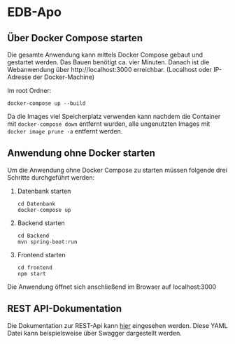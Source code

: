# EDB-Apo

## Über Docker Compose starten
Die gesamte Anwendung kann mittels Docker Compose gebaut und gestartet werden.
Das Bauen benötigt ca. vier Minuten.
Danach ist die Webanwendung über http://localhost:3000 erreichbar. (Localhost oder IP-Adresse der Docker-Machine)

Im root Ordner:
```
docker-compose up --build
```
Da die Images viel Speicherplatz verwenden kann nachdem die Container mit `docker-compose down` entfernt wurden, alle ungenutzten Images mit `docker image prune -a` entfernt werden.


## Anwendung ohne Docker starten
Um die Anwendung ohne Docker Compose zu starten müssen folgende drei Schritte durchgeführt werden:

1. Datenbank starten
    ```
    cd Datenbank
    docker-compose up
    ```
2. Backend starten
    ```
    cd Backend
    mvn spring-boot:run
    ```
3. Frontend starten
    ```
    cd frontend
    npm start
    ```

Die Anwendung öffnet sich anschließend im Browser auf localhost:3000

## REST API-Dokumentation
Die Dokumentation zur REST-Api kann [hier](apidoc.yaml) eingesehen werden.
Diese YAML Datei kann beispielsweise über Swagger dargestellt werden.